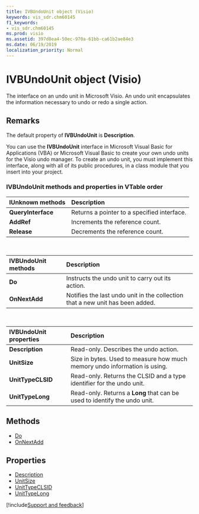 ```yaml
---
title: IVBUndoUnit object (Visio)
keywords: vis_sdr.chm60145
f1_keywords:
- vis_sdr.chm60145
ms.prod: visio
ms.assetid: 397d8ea4-50ec-970a-61bb-ca61b2ae84e3
ms.date: 06/19/2019
localization_priority: Normal
---
```



# IVBUndoUnit object (Visio)

The interface on an undo unit in Microsoft Visio. An undo unit encapsulates the information necessary to undo or redo a single action.


## Remarks

The default property of **IVBUndoUnit** is **Description**.

You can use the **IVBUndoUnit** interface in Microsoft Visual Basic for Applications (VBA) or Microsoft Visual Basic to create your own undo units for the Visio undo manager. To create an undo unit, you must implement this interface, along with all of its public procedures, in a class module that you insert into your project.

### IVBUndoUnit methods and properties in VTable order

|IUnknown methods|Description|
|:-----|:-----|
| **QueryInterface**| Returns a pointer to a specified interface.|
| **AddRef**| Increments the reference count.|
| **Release**| Decrements the reference count.|

<br/>

|IVBUndoUnit methods| Description|
|:-----|:-----|
| **Do**| Instructs the undo unit to carry out its action.|
| **OnNextAdd**| Notifies the last undo unit in the collection that a new unit has been added.|

<br/>

|IVBUndoUnit properties| Description|
|:-----|:-----|
| **Description**| Read-only. Describes the undo action.|
| **UnitSize**| Size in bytes. Used to measure how much memory undo information is using.|
| **UnitTypeCLSID**| Read-only. Returns the CLSID and a type identifier for the undo unit.|
| **UnitTypeLong**| Read-only. Returns a **Long** that can be used to identify the undo unit.|


## Methods

-  [Do](Visio.IVBUndoUnit.Do.md)
-  [OnNextAdd](Visio.IVBUndoUnit.OnNextAdd.md)

## Properties

-  [Description](Visio.IVBUndoUnit.Description.md)
-  [UnitSize](Visio.IVBUndoUnit.UnitSize.md)
-  [UnitTypeCLSID](Visio.IVBUndoUnit.UnitTypeCLSID.md)
-  [UnitTypeLong](Visio.IVBUndoUnit.UnitTypeLong.md)


[!include[Support and feedback](~/includes/feedback-boilerplate.md)]
